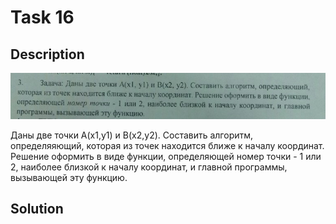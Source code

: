 # Task 16

## Description

![Description](16_description.png)

Даны две точки A(x1,y1) и B(x2,y2). Составить алгоритм, определяяющий, которая из точек находится ближе к началу координат. Решение оформить в виде функции, определяющей номер точки - 1 или 2, наиболее близкой к началу координат, и главной программы, вызывающей эту функцию.

## Solution

```C++

```

